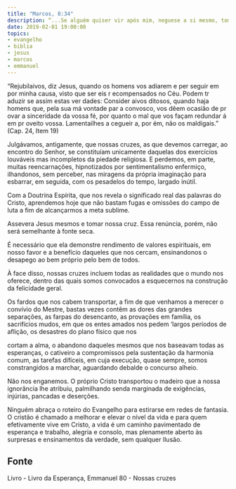```yaml
---
title: "Marcos, 8:34"
description: “...Se alguém quiser vir após mim, negue­se a si mesmo, tome a sua cruz e siga­me.” Jesus
date: 2019-02-01 19:00:00
topics: 
- evangelho
- biblia
- jesus
- marcos
- emmanuel
---
```



“Rejubilai­vos, diz Jesus, quando os homens vos
adiarem e per seguir em por minha causa, visto que ser eis
r ecompensados no Céu. Podem tr aduzir ­se assim estas
ver dades: Consider ai­vos ditosos, quando haja homens que,
pela sua má vontade par a convosco, vos dêem ocasião de
pr ovar a sinceridade da vossa fé, por quanto o mal que vos
façam redundar á em pr oveito vossa. Lamentai­lhes a cegueir a,
por ém, não os maldigais.”
(Cap. 24, Item 19)

Julgávamos, antigamente, que nossas cruzes, as que devemos carregar, ao
encontro do Senhor, se constituíam unicamente daquelas dos exercícios louváveis
mas incompletos da piedade religiosa. E perdemos, em parte, muitas reencarnações,
hipnotizados por sentimentalismo enfermiço, ilhando­nos, sem perceber, nas
miragens da própria imaginação para esbarrar, em seguida, com os pesadelos do
tempo, largado inútil.

Com a Doutrina Espírita, que nos revela o significado real das palavras do
Cristo, aprendemos hoje que não bastam fugas e omissões do campo de luta a fim de
alcançarmos a meta sublime.

Assevera Jesus
mesmos e tomar nossa cruz. Essa renúncia, porém, não será semelhante à fonte seca.

É necessário que ela demonstre rendimento de valores espirituais, em nosso favor e
a benefício daqueles que nos cercam, ensinando­nos o desapego ao bem próprio pelo
bem de todos.

À face disso, nossas cruzes incluem todas as realidades que o mundo nos
oferece, dentro das quais somos convocados a esquecer­nos na construção da
felicidade geral.

Os fardos que nos cabem transportar, a fim de que venhamos a merecer o
convívio do Mestre, bastas vezes contêm as dores das grandes separações, as farpas
do desencanto, as provações em família, os sacrifícios mudos, em que os entes
amados nos pedem ‘largos períodos de aflição, os desastres do plano físico que nos


cortam a alma, o abandono daqueles mesmos que nos baseavam todas as esperanças,
o cativeiro a compromissos pela sustentação da harmonia comum, as tarefas difíceis,
em cuja execução, quase sempre, somos constrangidos a marchar, aguardando
debalde o concurso alheio.

Não nos enganemos. O próprio Cristo transportou o madeiro que a nossa
ignorância lhe atribuiu, palmilhando senda marginada de exigências, injúrias,
pancadas e deserções.

Ninguém abraça o roteiro do Evangelho para estirar­se em redes de
fantasia. O cristão é chamado a melhorar e elevar o nível da vida e para quem
efetivamente vive em Cristo, a vida é um caminho pavimentado de esperança e
trabalho, alegria e consolo, mas plenamente aberto às surpresas e ensinamentos da
verdade, sem qualquer Ilusão.



## Fonte
Livro - Livro da Esperança, Emmanuel
80 - Nossas cruzes
